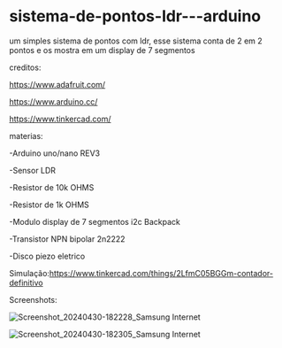 # sistema-de-pontos-ldr---arduino
um simples sistema de pontos com ldr, esse sistema conta de 2 em 2 pontos e os mostra em um display de 7 segmentos 

creditos:

https://www.adafruit.com/

https://www.arduino.cc/

https://www.tinkercad.com/

materias:

-Arduino uno/nano REV3

-Sensor LDR

-Resistor de 10k OHMS

-Resistor de 1k OHMS

-Modulo display de 7 segmentos i2c Backpack

-Transistor NPN bipolar 2n2222

-Disco piezo eletrico



Simulação:https://www.tinkercad.com/things/2LfmC05BGGm-contador-definitivo


Screenshots:



![Screenshot_20240430-182228_Samsung Internet](https://github.com/Golfinsstd/sistema-de-pontos-ldr---arduino/assets/165297153/b64409e4-11bd-4f92-8b50-5f949a58e94f)


![Screenshot_20240430-182305_Samsung Internet](https://github.com/Golfinsstd/sistema-de-pontos-ldr---arduino/assets/165297153/3281e9e8-e258-44c1-b598-2ae4580676ed)







